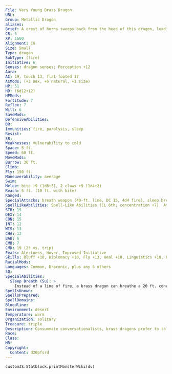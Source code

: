 ```yaml
---
File: Very Young Brass Dragon
URL: 
Group: Metallic Dragon
aliases: 
Brief: A crest of horns sweeps back from the head of this dragon, leading to a long neck and serpentine brass body.
CR: 5
XP: 1600
Alignment: CG
Size: Small
Type: dragon
SubType: (fire)
Initiative: 6
Senses: dragon senses; Perception +12
Aura: 
AC: 19, touch 13, flat-footed 17
ACMods: (+2 Dex, +6 natural, +1 size)
HP: 51
HD: (6d12+12)
HPMods: 
Fortitude: 7
Reflex: 7
Will: 6
SaveMods: 
DefensiveAbilities: 
DR: 
Immunities: fire, paralysis, sleep
Resist: 
SR: 
Weaknesses: Vulnerability to cold
Space: 5 ft.
Speed: 60 ft.
MoveMods: 
Burrow: 30 ft.
Climb: 
Fly: 150 ft.
Maneuverability: average
Swim: 
Melee: bite +9 (1d6+3), 2 claws +9 (1d4+2)
Reach: 5 ft. (10 ft. with bite)
Ranged: 
SpecialAttacks: breath weapon (40-ft. line, DC 15, 4d4 fire), sleep breath
SpellLikeAbilities: Spell-Like Abilities (CL 6th; concentration +7)  At will--speak with animals
STR: 15
DEX: 14
CON: 15
INT: 12
WIS: 13
CHA: 12
BAB: 6
CMB: 7
CMD: 19 (23 vs. trip)
Feats: Alertness, Hover, Improved Initiative
Skills: Bluff +10, Diplomacy +10, Fly +13, Heal +10, Linguistics +10, Perception +12, Sense Motive +12
RacialMods: 
Languages: Common, Draconic, plus any 6 others
SQ: 
SpecialAbilities:
  Sleep Breath (Su): >
    Instead of a line of fire, a brass dragon can breathe a 20 ft. cone of sleep gas. Creatures within the cone must succeed on a Will save or fall asleep for 1d6+2 rounds.
SpellsKnown: 
SpellsPrepared: 
SpellDomains: 
Bloodline: 
Environment: desert
Temperature: warm
Organization: solitary
Treasure: triple
Description: Consummate conversationalists, brass dragons prefer to talk instead of fight. Brass dragons lair near humanoid settlements, where they can hear the most recent news and gossip.
Race: 
Class: 
MR: 
Copyright:
  Content: d20pfsrd
---
```

```dataviewjs
customJS.Statblock.printMonsterWiki(dv)
```
